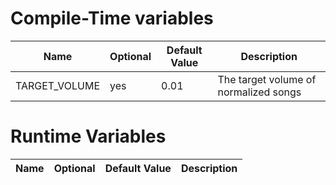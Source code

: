 # Compile-Time variables
| Name          | Optional | Default Value | Description                           |
|---------------|----------|---------------|---------------------------------------|
| TARGET_VOLUME | yes      | 0.01          | The target volume of normalized songs |

# Runtime Variables
| Name          | Optional | Default Value | Description                           |
|---------------|----------|---------------|---------------------------------------|
